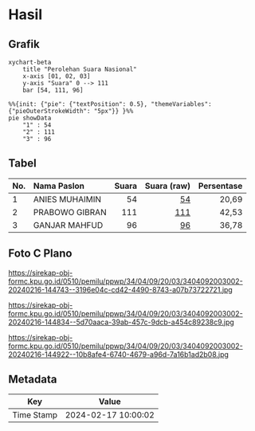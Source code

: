 # Hasil

## Grafik

```mermaid
xychart-beta
    title "Perolehan Suara Nasional"
    x-axis [01, 02, 03]
    y-axis "Suara" 0 --> 111
    bar [54, 111, 96]
```

```mermaid
%%{init: {"pie": {"textPosition": 0.5}, "themeVariables": {"pieOuterStrokeWidth": "5px"}} }%%
pie showData
    "1" : 54
    "2" : 111
    "3" : 96
```

## Tabel

| No. | Nama Paslon    | Suara | Suara (raw) | Persentase |
|:--- |:-------------- | -----:| -----------:| ----------:|
| 1   | ANIES MUHAIMIN | 54    | [54][p-1]   | 20,69      |
| 2   | PRABOWO GIBRAN | 111   | [111][p-2]  | 42,53      |
| 3   | GANJAR MAHFUD  | 96    | [96][p-3]   | 36,78      |


[p-1]: https://github.com/gigit-pemilu/pemilu-2024/blob/main/pilpres/hitung-suara/sub/34-di-yogyakarta/sub/04-sleman/sub/09-prambanan/sub/2003-gayamharjo/sub/002-tps/sub/paslon-1.txt
[p-2]: https://github.com/gigit-pemilu/pemilu-2024/blob/main/pilpres/hitung-suara/sub/34-di-yogyakarta/sub/04-sleman/sub/09-prambanan/sub/2003-gayamharjo/sub/002-tps/sub/paslon-2.txt
[p-3]: https://github.com/gigit-pemilu/pemilu-2024/blob/main/pilpres/hitung-suara/sub/34-di-yogyakarta/sub/04-sleman/sub/09-prambanan/sub/2003-gayamharjo/sub/002-tps/sub/paslon-3.txt

## Foto C Plano

https://sirekap-obj-formc.kpu.go.id/0510/pemilu/ppwp/34/04/09/20/03/3404092003002-20240216-144743--3196e04c-cd42-4490-8743-a07b73722721.jpg

https://sirekap-obj-formc.kpu.go.id/0510/pemilu/ppwp/34/04/09/20/03/3404092003002-20240216-144834--5d70aaca-39ab-457c-9dcb-a454c89238c9.jpg

https://sirekap-obj-formc.kpu.go.id/0510/pemilu/ppwp/34/04/09/20/03/3404092003002-20240216-144922--10b8afe4-6740-4679-a96d-7a16b1ad2b08.jpg


## Metadata

| Key        | Value               |
| ---------- | ------------------- |
| Time Stamp | 2024-02-17 10:00:02 |



